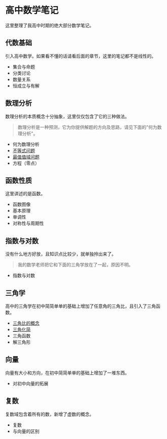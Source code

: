 # 高中数学笔记
这里整理了我高中时期的绝大部分数学笔记。

## 代数基础
引入高中数学。如果看不懂的话请看后面的章节，这里的笔记都不是线性的。

- 集合与命题
- 分类讨论
- 数量关系
- 恒成立与有解

## 数理分析
数理分析的本质概念十分抽象，这里仅仅包含了它的三种做法。
> 数理分析是一种预测，它为你提供解题的方向及思路，请见下面的"何为数理分析"。

- 何为数理分析
- [不等式问题](blog.html?2022-05-10)
- [最值值域问题](blog.html?2022-02-08)
- 方程（零点）

## 函数性质
这里讲述的是函数。

- 函数图像
- 基本原理
- 单调性
- 对称性与周期性

## 指数与对数
没有什么地方好放，且知识点比较少，就单独拎出来了。
> 我的数学老师把它和下面的三角学放在了一起，原因不明。

- 指数与对数

## 三角学
高中的三角学在初中简简单单的基础上增加了任意角的三角比，且引入了三角函数。

- [三角比的概念](blog.html?2022-05-15)
- [三角化简](blog.html?2022-03-26)
- 三角函数
- 解三角形

## 向量
向量有大小和方向，在初中简简单单的基础上增加了一堆东西。

<!--
为了防止自己忘记下面每篇博客要讲什么，先列在下面：

- 对初中向量的拓展
  - 点 -> 向量
  - 单位向量
  - 定比分点
  - 向量基本定理

剩下的还在纠结中...
-->

- 对初中向量的拓展

## 复数
复数域包含着所有的数，新增了虚数的概念。

- 复数
- 与向量的区别
